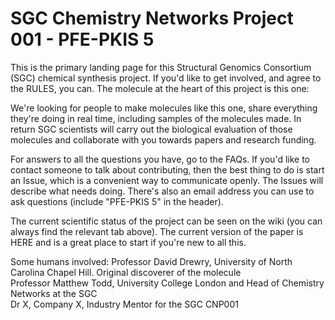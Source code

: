 # SGC Chemistry Networks Project 001 - PFE-PKIS 5

This is the primary landing page for this Structural Genomics Consortium (SGC) chemical synthesis project. If you'd like to get involved, and agree to the RULES, you can.
The molecule at the heart of this project is this one:

We're looking for people to make molecules like this one, share everything they're doing in real time, including samples of the molecules made. In return SGC scientists will carry out the biological evaluation of those molecules and collaborate with you towards papers and research funding.

For answers to all the questions you have, go to the FAQs. If you'd like to contact someone to talk about contributing, then the best thing to do is start an Issue, which is a convenient way to communicate openly. The Issues will describe what needs doing. There's also an email address you can use to ask questions (include "PFE-PKIS 5" in the header).

The current scientific status of the project can be seen on the wiki (you can always find the relevant tab above). The current version of the paper is HERE and is a great place to start if you're new to all this.

Some humans involved:
Professor David Drewry, University of North Carolina Chapel Hill. Original discoverer of the molecule  
Professor Matthew Todd, University College London and Head of Chemistry Networks at the SGC  
Dr X, Company X, Industry Mentor for the SGC CNP001  



